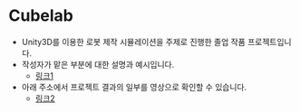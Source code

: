 # Cubelab 
* Unity3D를 이용한 로봇 제작 시뮬레이션을 주제로 진행한 졸업 작품 프로젝트입니다.
* 작성자가 맡은 부분에 대한 설명과 예시입니다.
  * [링크1](https://docs.google.com/presentation/d/135ZiNdolB_AxInmQRyWxp2yKArNqZyoE39d3SIM51v8/edit?usp=sharing)
* 아래 주소에서 프로젝트 결과의 일부를 영상으로 확인할 수 있습니다.  
  * [링크2](https://youtu.be/jFsZ2_UNLPU)

